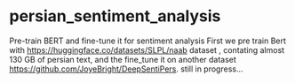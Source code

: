 # persian_sentiment_analysis
Pre-train BERT and fine-tune it for sentiment analysis 
First we pre train Bert with https://huggingface.co/datasets/SLPL/naab dataset , contating almost 130 GB of persian text,
and the fine_tune it on another dataset https://github.com/JoyeBright/DeepSentiPers. still in progress...
